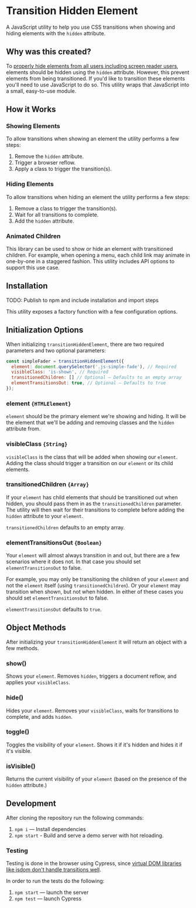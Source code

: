 # Transition Hidden Element

A JavaScript utility to help you use CSS transitions when showing and hiding elements with the `hidden` attribute.

## Why was this created?

To [properly hide elements from all users including screen reader users](https://cloudfour.com/thinks/see-no-evil-hidden-content-and-accessibility/), elements should be hidden using the `hidden` attribute. However, this prevent elements from being transitioned. If you'd like to transition these elements you'll need  to use JavaScript to do so. This utility wraps that JavaScript into a small, easy-to-use module. 

## How it Works

### Showing Elements

To allow transitions when showing an element the utility performs a few steps:

1. Remove the `hidden` attribute.
2. Trigger a browser reflow.
3. Apply a class to trigger the transition(s).

### Hiding Elements

To allow transitions when hiding an element the utility performs a few steps:

1. Remove a class to trigger the transition(s). 
2. Wait for all transitions to complete.
3. Add the `hidden` attribute.

### Animated Children

This library can be used to show or hide an element with transitioned children. For example, when opening a menu, each child link may animate in one-by-one in a staggered fashion. This utility includes API options to support this use case.

## Installation

TODO: Publish to npm and include installation and import steps

This utility exposes a factory function with a few configuration options. 

## Initialization Options

When initializing `transitionHiddenElement`, there are two required parameters and two optional parameters:

```js
const simpleFader = transitionHiddenElement({
  element: document.querySelector('.js-simple-fade'), // Required
  visibleClass: 'is-shown', // Required
  transitionedChildren: [] // Optional — Defaults to an empty array
  elementTransitionsOut: true, // Optional — Defaults to true
});
```

### element `{HTMLElement}`

`element` should be the primary element we're showing and hiding. It will be the element that we'll be adding and removing classes and the `hidden` attribute from.

### visibleClass `{String}`

`visibleClass` is the class that will be added when showing our `element`. Adding the class should trigger a transition on our `element` or its child elements.

### transitionedChildren `{Array}`

If your `element` has child elements that should be transitioned out when hidden, you should pass them in as the `transitionedChildren` parameter. The utility will then wait for their transitions to complete before adding the `hidden` attribute to your `element`.

`transitionedChildren` defaults to an empty array.

### elementTransitionsOut `{Boolean}`

Your `element`  will almost always transition in and out, but there are a few scenarios where it does not. In that case you should set `elementTransitionsOut` to false.

For example, you may only be transitioning the children of your `element` and not the `element` itself (using `transitionedChildren`). Or your `element` may transition when shown, but not when hidden. In either of these cases you should set `elementTransitionsOut` to false.

`elementTransitionsOut` defaults to `true`.

## Object Methods

After initializing your `transitionHiddenElement` it will return an object with a few methods.

### show()

Shows your `element`. Removes `hidden`, triggers a document reflow, and applies your `visibleClass`.

### hide()

Hides your `element`. Removes your `visibleClass`, waits for transitions to complete, and adds `hidden`.

### toggle()

Toggles the visibility of your `element`. Shows it if it's hidden and hides it if it's visible.

### isVisible()

Returns the current visibility of your `element` (based on the presence of the `hidden` attribute.)

## Development

After cloning the repository run the following commands:

1. `npm i` — Install dependencies
2. `npm start` - Build and serve a demo server with hot reloading.

### Testing

Testing is done in the browser using Cypress, since [virtual DOM libraries like jsdom don't handle transitions well](https://github.com/jsdom/jsdom/issues/1781).

In order to run the tests do the following:

1. `npm start` — launch the server
2. `npm test` — launch Cypress
